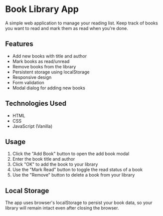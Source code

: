 # Book Library App

A simple web application to manage your reading list. Keep track of books you want to read and mark them as read when you're done.

## Features

- Add new books with title and author
- Mark books as read/unread
- Remove books from the library
- Persistent storage using localStorage
- Responsive design
- Form validation
- Modal dialog for adding new books

## Technologies Used

- HTML
- CSS
- JavaScript (Vanilla)

## Usage

1. Click the "Add Book" button to open the add book modal
2. Enter the book title and author
3. Click "OK" to add the book to your library
4. Use the "Mark Read" button to toggle the read status of a book
5. Use the "Remove" button to delete a book from your library

## Local Storage

The app uses browser's localStorage to persist your book data, so your library will remain intact even after closing the browser.
